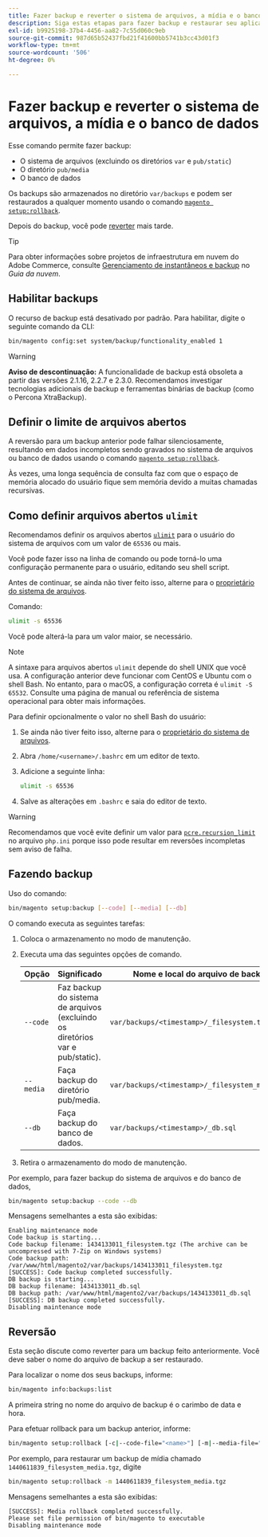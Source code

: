 ```yaml
---
title: Fazer backup e reverter o sistema de arquivos, a mídia e o banco de dados
description: Siga estas etapas para fazer backup e restaurar seu aplicativo do Adobe Commerce.
exl-id: b9925198-37b4-4456-aa82-7c55d060c9eb
source-git-commit: 987d65b52437fbd21f41600bb5741b3cc43d01f3
workflow-type: tm+mt
source-wordcount: '506'
ht-degree: 0%

---
```


# Fazer backup e reverter o sistema de arquivos, a mídia e o banco de dados

Esse comando permite fazer backup:

* O sistema de arquivos (excluindo os diretórios `var` e `pub/static`)
* O diretório `pub/media`
* O banco de dados

Os backups são armazenados no diretório `var/backups` e podem ser restaurados a qualquer momento usando o comando [`magento setup:rollback`](uninstall-modules.md#roll-back-the-file-system-database-or-media-files).

Depois do backup, você pode [reverter](#rollback) mais tarde.

>[!TIP]
>
>Para obter informações sobre projetos de infraestrutura em nuvem do Adobe Commerce, consulte [Gerenciamento de instantâneos e backup](https://experienceleague.adobe.com/pt-br/docs/commerce-cloud-service/user-guide/develop/storage/snapshots) no _Guia da nuvem_.

## Habilitar backups

O recurso de backup está desativado por padrão. Para habilitar, digite o seguinte comando da CLI:

```bash
bin/magento config:set system/backup/functionality_enabled 1
```

>[!WARNING]
>
>**Aviso de descontinuação:**
>A funcionalidade de backup está obsoleta a partir das versões 2.1.16, 2.2.7 e 2.3.0. Recomendamos investigar tecnologias adicionais de backup e ferramentas binárias de backup (como o Percona XtraBackup).

## Definir o limite de arquivos abertos

A reversão para um backup anterior pode falhar silenciosamente, resultando em dados incompletos sendo gravados no sistema de arquivos ou banco de dados usando o comando [`magento setup:rollback`](uninstall-modules.md#roll-back-the-file-system-database-or-media-files).

Às vezes, uma longa sequência de consulta faz com que o espaço de memória alocado do usuário fique sem memória devido a muitas chamadas recursivas.

## Como definir arquivos abertos `ulimit`

Recomendamos definir os arquivos abertos [`ulimit`](https://ss64.com/bash/ulimit.html) para o usuário do sistema de arquivos com um valor de `65536` ou mais.

Você pode fazer isso na linha de comando ou pode torná-lo uma configuração permanente para o usuário, editando seu shell script.

Antes de continuar, se ainda não tiver feito isso, alterne para o [proprietário do sistema de arquivos](../prerequisites/file-system/overview.md).

Comando:

```bash
ulimit -s 65536
```

Você pode alterá-la para um valor maior, se necessário.

>[!NOTE]
>
>A sintaxe para arquivos abertos `ulimit` depende do shell UNIX que você usa. A configuração anterior deve funcionar com CentOS e Ubuntu com o shell Bash. No entanto, para o macOS, a configuração correta é `ulimit -S 65532`. Consulte uma página de manual ou referência de sistema operacional para obter mais informações.

Para definir opcionalmente o valor no shell Bash do usuário:

1. Se ainda não tiver feito isso, alterne para o [proprietário do sistema de arquivos](../prerequisites/file-system/overview.md).
1. Abra `/home/<username>/.bashrc` em um editor de texto.
1. Adicione a seguinte linha:

   ```bash
   ulimit -s 65536
   ```

1. Salve as alterações em `.bashrc` e saia do editor de texto.

>[!WARNING]
>
>Recomendamos que você evite definir um valor para [`pcre.recursion_limit`](https://www.php.net/manual/en/pcre.configuration.php) no arquivo `php.ini` porque isso pode resultar em reversões incompletas sem aviso de falha.

## Fazendo backup

Uso do comando:

```bash
bin/magento setup:backup [--code] [--media] [--db]
```

O comando executa as seguintes tarefas:

1. Coloca o armazenamento no modo de manutenção.
1. Executa uma das seguintes opções de comando.

   | Opção | Significado | Nome e local do arquivo de backup |
   |--- |--- |--- |
   | `--code` | Faz backup do sistema de arquivos (excluindo os diretórios var e pub/static). | `var/backups/<timestamp>/_filesystem.tgz` |
   | `--media` | Faça backup do diretório pub/media. | `var/backups/<timestamp>/_filesystem_media.tgz` |
   | `--db` | Faça backup do banco de dados. | `var/backups/<timestamp>/_db.sql` |

1. Retira o armazenamento do modo de manutenção.

Por exemplo, para fazer backup do sistema de arquivos e do banco de dados,

```bash
bin/magento setup:backup --code --db
```

Mensagens semelhantes a esta são exibidas:

```
Enabling maintenance mode
Code backup is starting...
Code backup filename: 1434133011_filesystem.tgz (The archive can be uncompressed with 7-Zip on Windows systems)
Code backup path: /var/www/html/magento2/var/backups/1434133011_filesystem.tgz
[SUCCESS]: Code backup completed successfully.
DB backup is starting...
DB backup filename: 1434133011_db.sql
DB backup path: /var/www/html/magento2/var/backups/1434133011_db.sql
[SUCCESS]: DB backup completed successfully.
Disabling maintenance mode
```

## Reversão

Esta seção discute como reverter para um backup feito anteriormente. Você deve saber o nome do arquivo de backup a ser restaurado.

Para localizar o nome dos seus backups, informe:

```bash
bin/magento info:backups:list
```

A primeira string no nome do arquivo de backup é o carimbo de data e hora.

Para efetuar rollback para um backup anterior, informe:

```bash
bin/magento setup:rollback [-c|--code-file="<name>"] [-m|--media-file="<name>"] [-d|--db-file="<name>"]
```

Por exemplo, para restaurar um backup de mídia chamado `1440611839_filesystem_media.tgz`, digite

```bash
bin/magento setup:rollback -m 1440611839_filesystem_media.tgz
```

Mensagens semelhantes a esta são exibidas:

```
[SUCCESS]: Media rollback completed successfully.
Please set file permission of bin/magento to executable
Disabling maintenance mode
```
